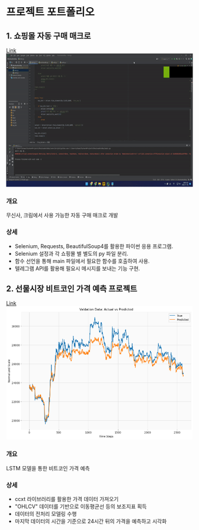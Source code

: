 # 프로젝트 포트폴리오

## 1. 쇼핑몰 자동 구매 매크로
[Link](https://github.com/DHLemonade/AutoPurchase)<br/>
<img src = "/img/macro.gif" width = "640px" height = "360px"></img><br/>
### 개요
무신사, 크림에서 사용 가능한 자동 구매 매크로 개발

### 상세
* Selenium, Requests, BeautifulSoup4를 활용한 파이썬 응용 프로그램.   
* Selenium 설정과 각 쇼핑몰 별 별도의 py 파일 분리.   
* 함수 선언을 통해 main 파일에서 필요한 함수를 호출하여 사용.   
* 텔레그램 API를 활용해 필요시 메시지를 보내는 기능 구현.   

## 2. 선물시장 비트코인 가격 예측 프로젝트
[Link](https://github.com/DHLemonade/bitcoin_prediction)<br/>
<img src = "/img/lstm.png" width = "640px" height = "360px"></img><br/>
### 개요
LSTM 모델을 통한 비트코인 가격 예측

### 상세
* ccxt 라이브러리를 활용한 가격 데이터 가져오기   
* "OHLCV" 데이터를 기반으로 이동평균선 등의 보조지표 획득   
* 데이터의 전처리 모델링 수행   
* 마지막 데이터의 시간을 기준으로 24시간 뒤의 가격을 예측하고 시각화   

